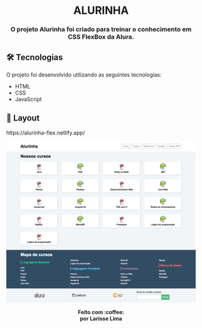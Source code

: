 <h1 align="center" >
    ALURINHA
</h1>

<h3 align="center">
    O projeto Alurinha foi criado para treinar o conhecimento em CSS FlexBox da Alura.
</h3>




## 🛠 Tecnologias

O projeto foi desenvolvido utilizando as seguintes tecnologias:


- HTML
- CSS
- JavaScript



## 🎨 Layout

<p> https://alurinha-flex.netlify.app/ </p>
<img src="./layouts/alurinha-layout-desktop.png">



<p align="center"><b>Feito com 	:coffee: <br> por Larisse Lima</b></p>





